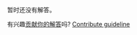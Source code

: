 
暂时还没有解答。

有兴趣[贡献你的解答](https://github.com/BFEdev/BFE.dev-solutions/blob/main/react-quiz/useeffect-timing-iii_zh.md)吗? [Contribute guideline](https://github.com/BFEdev/BFE.dev-solutions#how-to-contribute)
